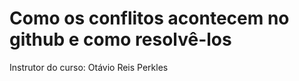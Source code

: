 # Como os conflitos acontecem no github e como resolvê-los

Instrutor do curso: Otávio Reis Perkles

